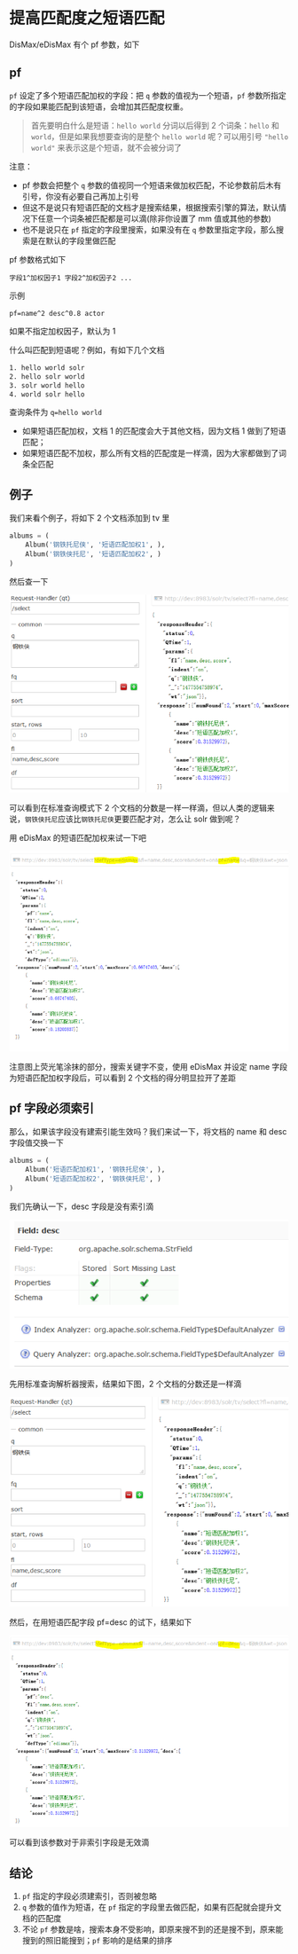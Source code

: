 # 提高匹配度之短语匹配

DisMax/eDisMax 有个 pf 参数，如下

## pf

`pf` 设定了多个短语匹配加权的字段：把 `q` 参数的值视为一个短语，`pf` 参数所指定的字段如果能匹配到该短语，会增加其匹配度权重。

> 首先要明白什么是短语：```hello world``` 分词以后得到 2 个词条：```hello``` 和 ```world```，但是如果我想要查询的是整个 ```hello world``` 呢？可以用引号 ```"hello world"``` 来表示这是个短语，就不会被分词了

注意：

* pf 参数会把整个 `q` 参数的值视同一个短语来做加权匹配，不论参数前后木有引号，你没有必要自己再加上引号
* 但这不是说只有短语匹配的文档才是搜索结果，根据搜索引擎的算法，默认情况下任意一个词条被匹配都是可以滴(除非你设置了 mm 值或其他的参数)
* 也不是说只在 `pf` 指定的字段里搜索，如果没有在 `q` 参数里指定字段，那么搜索是在默认的字段里做匹配

pf 参数格式如下

```
字段1^加权因子1 字段2^加权因子2 ...
```

示例

```
pf=name^2 desc^0.8 actor
```

如果不指定加权因子，默认为 1

什么叫匹配到短语呢？例如，有如下几个文档

```
1. hello world solr
2. hello solr world
3. solr world hello
4. world solr hello
```

查询条件为 ```q=hello world```

* 如果短语匹配加权，文档 1 的匹配度会大于其他文档，因为文档 1 做到了短语匹配；
* 如果短语匹配不加权，那么所有文档的匹配度是一样滴，因为大家都做到了词条全匹配

## 例子

我们来看个例子，将如下 2 个文档添加到 tv 里

```python
albums = (
    Album('钢铁托尼侠', '短语匹配加权1', ),
    Album('钢铁侠托尼', '短语匹配加权2', )
)
```

然后查一下

![](pf1.PNG)

可以看到在标准查询模式下 2 个文档的分数是一样一样滴，但以人类的逻辑来说，```钢铁侠托尼```应该比```钢铁托尼侠```更要匹配才对，怎么让 solr 做到呢？

用 eDisMax 的短语匹配加权来试一下吧

![](pf2.PNG)

注意图上荧光笔涂抹的部分，搜索关键字不变，使用 eDisMax 并设定 name 字段为短语匹配加权字段后，可以看到 2 个文档的得分明显拉开了差距

## pf 字段必须索引

那么，如果该字段没有建索引能生效吗？我们来试一下，将文档的 name 和 desc 字段值交换一下

```python
albums = (
    Album('短语匹配加权1', '钢铁托尼侠', ),
    Album('短语匹配加权2', '钢铁侠托尼', )
)
```

我们先确认一下，desc 字段是没有索引滴

![](pf_desc.PNG)

先用标准查询解析器搜索，结果如下图，2 个文档的分数还是一样滴

![](pf3.PNG)

然后，在用短语匹配字段 pf=desc 的试下，结果如下

![](pf4.PNG)

可以看到该参数对于非索引字段是无效滴

## 结论

1. `pf` 指定的字段必须建索引，否则被忽略
2. `q` 参数的值作为短语，在 `pf` 指定的字段里去做匹配，如果有匹配就会提升文档的匹配度
3. 不论 `pf` 参数是啥，搜索本身不受影响，即原来搜不到的还是搜不到，原来能搜到的照旧能搜到；`pf` 影响的是结果的排序